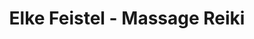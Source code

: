 ---
title: "Elke Feistel - Massage Reiki"
url: /gaildorf/elke-feistel-massage-reiki/
shop: Massage
---